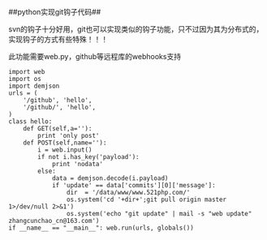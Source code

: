 ##python实现git钩子代码##

svn的钩子十分好用，git也可以实现类似的钩子功能，只不过因为其为分布式的，实现钩子的方式有些特殊！！！

此功能需要web.py，github等远程库的webhooks支持

	import web 
	import os
	import demjson
	urls = ( 
	    '/github', 'hello',
	    '/github/', 'hello',
	)
	class hello:
	    def GET(self,a=''):
	        print 'only post'
	    def POST(self,name=''):
	        i = web.input()
	        if not i.has_key('payload'):
	            print 'nodata'
	        else:
	            data = demjson.decode(i.payload)
	            if 'update' == data['commits'][0]['message']:
	                dir  = '/data/www/www.521php.com/'                                                
	                os.system('cd '+dir+';git pull origin master 1>/dev/null 2>&1')    
	                os.system('echo "git update" | mail -s "web update" zhangcunchao_cn@163.com')
	if __name__ == "__main__": web.run(urls, globals())